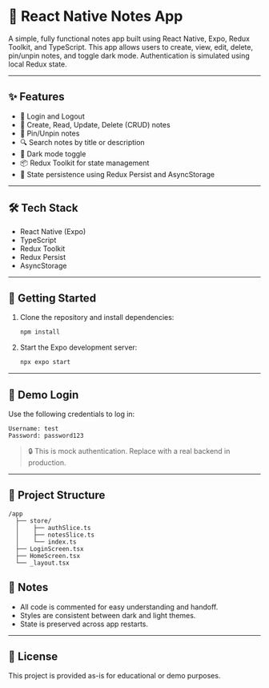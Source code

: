 # 📝 React Native Notes App

A simple, fully functional notes app built using React Native, Expo, Redux Toolkit, and TypeScript. This app allows users to create, view, edit, delete, pin/unpin notes, and toggle dark mode. Authentication is simulated using local Redux state.

---

## ✨ Features

- 🔐 Login and Logout
- 📝 Create, Read, Update, Delete (CRUD) notes
- 📌 Pin/Unpin notes
- 🔍 Search notes by title or description
- 🌙 Dark mode toggle
- 📦 Redux Toolkit for state management
- 🔁 State persistence using Redux Persist and AsyncStorage

---

## 🛠️ Tech Stack

- React Native (Expo)
- TypeScript
- Redux Toolkit
- Redux Persist
- AsyncStorage

---

## 🚀 Getting Started

1. Clone the repository and install dependencies:
   ```bash
   npm install
   ```

2. Start the Expo development server:
   ```bash
   npx expo start
   ```

---

## 🧪 Demo Login

Use the following credentials to log in:

```
Username: test
Password: password123
```

> 🔒 This is mock authentication. Replace with a real backend in production.

---

## 📁 Project Structure

```
/app
  ├── store/
  │    ├── authSlice.ts
  │    ├── notesSlice.ts
  │    └── index.ts
  ├── LoginScreen.tsx
  ├── HomeScreen.tsx
  └── _layout.tsx
```

## 🧹 Notes

- All code is commented for easy understanding and handoff.
- Styles are consistent between dark and light themes.
- State is preserved across app restarts.

---

## 📄 License

This project is provided as-is for educational or demo purposes.
